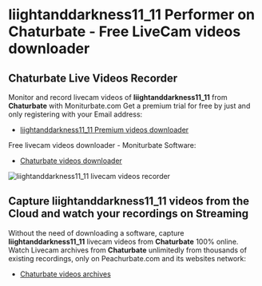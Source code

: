 # liightanddarkness11_11 Performer on Chaturbate - Free LiveCam videos downloader

## Chaturbate Live Videos Recorder

Monitor and record livecam videos of **liightanddarkness11_11** from **Chaturbate** with Moniturbate.com
Get a premium trial for free by just and only registering with your Email address:
* [liightanddarkness11_11 Premium videos downloader](https://moniturbate.com/request-demo-licence-key.html)

Free livecam videos downloader - Moniturbate Software:
* [Chaturbate videos downloader](https://moniturbate.com/moniturbate-download-software.html)

![liightanddarkness11_11 livecam videos recorder](https://peachurnet.com/templates/moniturbate-software.png)


## Capture liightanddarkness11_11 videos from the Cloud and watch your recordings on Streaming

Without the need of downloading a software, capture **liightanddarkness11_11** livecam videos from **Chaturbate** 100% online.
Watch Livecam archives from **Chaturbate** unlimitedly from thousands of existing recordings, only on Peachurbate.com and its websites network:
* [Chaturbate videos archives](https://peachurnet.com/)